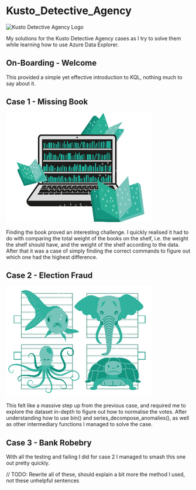 # Kusto_Detective_Agency
![Kusto Detective Agency Logo](https://camo.githubusercontent.com/7fd177aca84d773ba04788c64aec488c631775f0b04a6559421028ddc2dfa9ec/68747470733a2f2f6465746563746976652e6b7573746f2e696f2f696d672f6c6f676f2d696e762e706e67 "Kusto Detective Agency Log")

My solutions for the Kusto Detective Agency cases as I try to solve them while learning how to use Azure Data Explorer.


## On-Boarding - Welcome
This provided a simple yet effective introduction to KQL, nothing much to say about it.


## Case 1 - Missing Book
![Case 1 Picture](/img/case1.png "Case 1 Picture")

Finding the book proved an interesting challenge. I quickly realised it had to do with comparing the total weight of the books on the shelf, i.e. the weight the shelf should have, and the weight of the shelf according to the data. After that it was a case of simply finding the correct commands to figure out which one had the highest difference.


## Case 2 - Election Fraud
![Case 2 Picture](/img/case2.png "Case 2 Picture")

This felt like a massive step up from the previous case, and required me to explore the dataset in-depth to figure out how to normalise the votes. After understanding how to use bin() and series_decompose_anomalies(), as well as other intermediary functions I managed to solve the case. 


## Case 3 - Bank Robebry
With all the testing and failing I did for case 2 I managed to smash this one out pretty quickly.

// TODO: Rewrite all of these, should explain a bit more the method I used, not these unhelpful sentences
